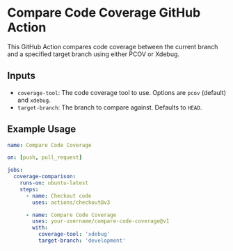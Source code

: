 # Compare Code Coverage GitHub Action

This GitHub Action compares code coverage between the current branch and a specified target branch using either PCOV or Xdebug.

## Inputs

- `coverage-tool`: The code coverage tool to use. Options are `pcov` (default) and `xdebug`.
- `target-branch`: The branch to compare against. Defaults to `HEAD`.

## Example Usage

```yaml
name: Compare Code Coverage

on: [push, pull_request]

jobs:
  coverage-comparison:
    runs-on: ubuntu-latest
    steps:
      - name: Checkout code
        uses: actions/checkout@v3

      - name: Compare Code Coverage
        uses: your-username/compare-code-coverage@v1
        with:
          coverage-tool: 'xdebug'
          target-branch: 'development'
